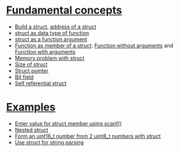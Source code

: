 # [Fundamental concepts](Fundamental%20concepts.md)

* [Build a struct](Fundamental%20concepts.md#build-a-struct), [address of a struct]()
* [struct as data type of function]()
* [struct as a function argument]()
* [Function as member of a struct](): [Function without arguments]() and [Function with arguments]()
* [Memory problem with struct]()
* [Size of struct](https://github.com/TranPhucVinh/C/blob/master/Introduction/Data%20structure/struct/Size%20of%20struct.md)
* [Struct pointer](https://github.com/TranPhucVinh/C/blob/master/Introduction/Data%20structure/struct/struct%20pointer.md)
* [Bit field](https://github.com/TranPhucVinh/C/blob/master/Introduction/Data%20structure/struct/Bit%20field.md)
* [Self referential struct](https://github.com/TranPhucVinh/C/blob/master/Introduction/Data%20structure/struct/Self%20referential%20struct.md)

# [Examples](Examples)

* [Enter value for struct member using scanf()]()
* [Nested struct]()
* [Form an uint16_t number from 2 uint8_t numbers with struct]()
* [Use struct for string parsing](https://github.com/TranPhucVinh/C/blob/master/Introduction/Data%20structure/struct/Examples/Use%20struct%20for%20string%20parsing.md)
